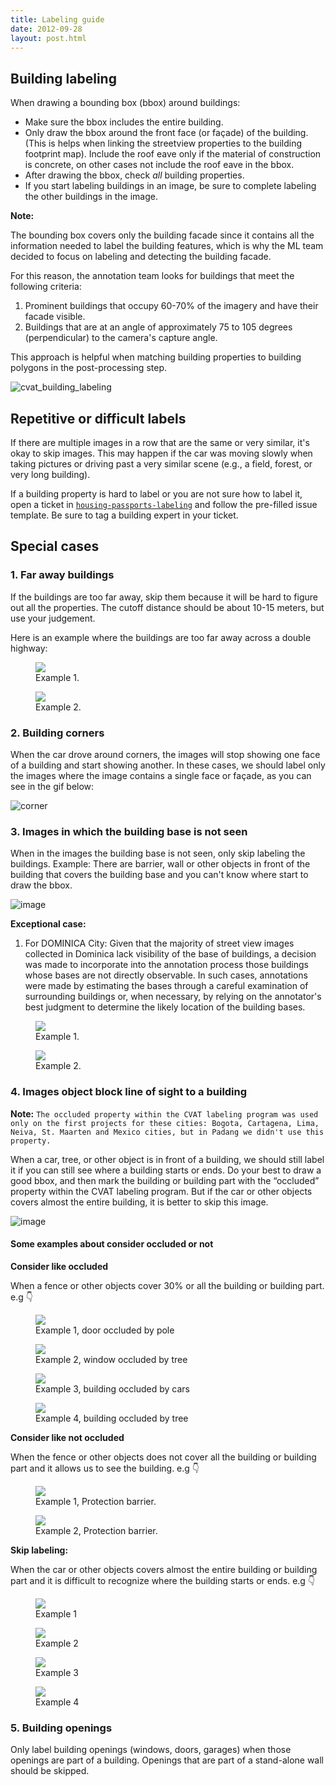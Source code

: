 ```yaml
---
title: Labeling guide
date: 2012-09-28
layout: post.html
---
```

## Building labeling

When drawing a bounding box (bbox) around buildings:

- Make sure the bbox includes the entire building.
- Only draw the bbox around the front face (or façade) of the building. (This is helps when linking the streetview properties to the building footprint map). Include the roof eave only if the material of construction is concrete, on other cases not include the roof eave in the bbox.
- After drawing the bbox, check *all* building properties.
- If you start labeling buildings in an image, be sure to complete labeling the other buildings in the image.

**Note:**

The bounding box covers only the building facade since it contains all the information needed to label the building features, which is why the ML team decided to focus on labeling and detecting the building facade.

For this reason, the annotation team looks for buildings that meet the following criteria:
1. Prominent buildings that occupy 60-70% of the imagery and have their facade visible.
2. Buildings that are at an angle of approximately 75 to 105 degrees (perpendicular) to the camera's capture angle.

This approach is helpful when matching building properties to building polygons in the post-processing step.

![cvat_building_labeling](/housing-passports-labeling/assets/graphics/content_blogs/cvat_building_labeling.gif)

## Repetitive or difficult labels

If there are multiple images in a row that are the same or very similar, it's okay to skip images. This may happen if the car was moving slowly when taking pictures or driving past a very similar scene (e.g., a field, forest, or very long building).

If a building property is hard to label or you are not sure how to label it, open a ticket in [`housing-passports-labeling`](https://github.com/developmentseed/housing-passports-labeling/issues/new) and follow the pre-filled issue template. Be sure to tag a building expert in your ticket.

## Special cases

### 1. Far away buildings

If the buildings are too far away, skip them because it will be hard to figure out all the properties. The cutoff distance should be about 10-15 meters, but use your judgement.

Here is an example where the buildings are too far away across a double highway:

<div class="gallery">
    <figure >
        <img src="/housing-passports-labeling/assets/graphics/content_blogs/far_away_1.jpg">
        <figcaption> Example 1.</figcaption>
    </figure>
    <figure >
        <img src="/housing-passports-labeling/assets/graphics/content_blogs/far_away_2.jpg">
        <figcaption> Example 2.</figcaption>
    </figure>
</div>

### 2. Building corners

When the car drove around corners, the images will stop showing one face of a building and start showing another. In these cases, we should label only the images where the image contains a single face or façade, as you can see in the gif below:

![corner](/housing-passports-labeling/assets/graphics/content_blogs/building_corners.gif)

### 3. Images in which the building base is not seen

When in the images the building base is not seen, only skip labeling the buildings. Example: There are barrier, wall or other objects in front of the building that covers the building base and you can't know where start to draw the bbox.

![image](/housing-passports-labeling/assets/graphics/content_blogs/building_base_is_not_seen.jpg)

**Exceptional case:**

1. For DOMINICA City: Given that the majority of street view images collected in Dominica lack visibility of the base of buildings, a decision was made to incorporate into the annotation process those buildings whose bases are not directly observable. In such cases, annotations were made by estimating the bases through a careful examination of surrounding buildings or, when necessary, by relying on the annotator's best judgment to determine the likely location of the building bases.

<div class="gallery">
    <figure >
        <img src="/housing-passports-labeling/assets/graphics/content_blogs/label_building_base_is_not_seen_1.jpg">
        <figcaption> Example 1.</figcaption>
    </figure>
    <figure >
        <img src="/housing-passports-labeling/assets/graphics/content_blogs/label_building_base_is_not_seen_2.jpg">
        <figcaption> Example 2.</figcaption>
    </figure>
</div>


### 4. Images object block line of sight to a building

**Note:** `The occluded property within the CVAT labeling program was used only on the first projects for these cities: Bogota, Cartagena, Lima, Neiva, St. Maarten and Mexico cities, but in Padang we didn't use this property.` 

When a car, tree, or other object is in front of a building, we should still label it if you can still see where a building starts or ends. Do your best to draw a good bbox, and then mark the building or building part with the “occluded” property within the CVAT labeling program. But if the car or other objects covers almost the entire building, it is better to skip this image.

![image](/housing-passports-labeling/assets/graphics/content_blogs/images_object_block_line.jpg)

#### Some examples about consider occluded or not

**Consider like occluded**

When a fence or other objects cover 30% or all the building or building part. e.g 👇

<div class="gallery">
    <figure >
        <a class="modal-btn"><img src="/housing-passports-labeling/assets/graphics/content_blogs/occluded_01.jpg"></a>
        <figcaption> Example 1, door occluded by pole</figcaption>
    </figure>
    <figure >
        <a class="modal-btn"><img src="/housing-passports-labeling/assets/graphics/content_blogs/occluded_02.jpg"></a>
        <figcaption> Example 2, window occluded by tree</figcaption>
    </figure>
    <figure >
        <a class="modal-btn"><img src="/housing-passports-labeling/assets/graphics/content_blogs/occluded_03.jpg"></a>
        <figcaption> Example 3, building occluded by cars</figcaption>
    </figure>
    <figure >
        <a class="modal-btn"><img src="/housing-passports-labeling/assets/graphics/content_blogs/occluded_04.jpg"></a>
        <figcaption> Example 4, building occluded by tree</figcaption>  
    </figure>
</div>

**Consider like not occluded**


When the fence or other objects does not cover all the building or building part and it allows us to see the building. e.g 👇

<div class="gallery">
    <figure >
        <a class="modal-btn"><img src="/housing-passports-labeling/assets/graphics/images/building_security/secure_cartagena_neiva_01.jpg"></a>
        <figcaption> Example 1, Protection barrier.</figcaption>
    </figure>
    <figure >
        <a class="modal-btn"><img src="/housing-passports-labeling/assets/graphics/images/building_security/secure_cartagena_neiva_02.jpg"></a>
        <figcaption> Example 2, Protection barrier.</figcaption>
    </figure>
</div>

**Skip labeling:**

When the car or other objects covers almost the entire building or building part and it is difficult to recognize where the building starts or ends. e.g 👇

<div class="gallery">
    <figure >
        <a class="modal-btn"><img src="/housing-passports-labeling/assets/graphics/content_blogs/skip_01.jpg"></a>
        <figcaption> Example 1</figcaption>
    </figure>
    <figure >
        <a class="modal-btn"><img src="/housing-passports-labeling/assets/graphics/content_blogs/skip_02.jpg"></a>
        <figcaption> Example 2</figcaption>
    </figure>
    <figure >
        <a class="modal-btn"><img src="/housing-passports-labeling/assets/graphics/content_blogs/skip_03.jpg"></a>
        <figcaption> Example 3</figcaption>
    </figure>
    <figure >
        <a class="modal-btn"><img src="/housing-passports-labeling/assets/graphics/content_blogs/skip_04.jpg"></a>
        <figcaption> Example 4</figcaption>  
    </figure>
</div>

### 5. Building openings

Only label building openings (windows, doors, garages) when those openings are part of a building. Openings that are part of a stand-alone wall should be skipped.